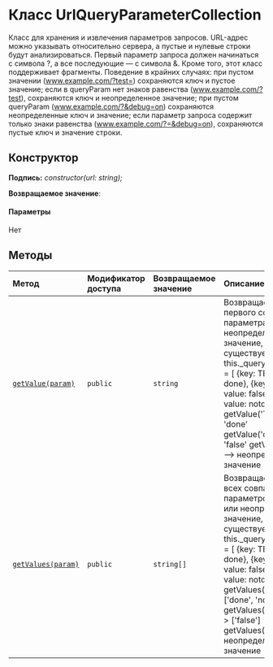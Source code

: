 # <a name="urlqueryparametercollection-class"></a>Класс UrlQueryParameterCollection







Класс для хранения и извлечения параметров запросов. URL-адрес можно указывать относительно сервера, а пустые и нулевые строки будут анализироваться. Первый параметр запроса должен начинаться с символа ?, а все последующие — с символа &. Кроме того, этот класс поддерживает фрагменты. Поведение в крайних случаях: при пустом значении (www.example.com/?test=) сохраняются ключ и пустое значение; если в queryParam нет знаков равенства (www.example.com/?test), сохраняются ключ и неопределенное значение; при пустом queryParam (www.example.com/?&debug=on) сохраняются неопределенные ключ и значение; если параметр запроса содержит только знаки равенства (www.example.com/?=&debug=on), сохраняются пустые ключ и значение строки.


## <a name="constructor"></a>Конструктор


**Подпись:** _constructor(url: string);_

**Возвращаемое значение**: 



#### <a name="parameters"></a>Параметры
Нет





## <a name="methods"></a>Методы

| Метод       | Модификатор доступа | Возвращаемое значение  | Описание|
|:-------------|:----|:-------|:-----------|
|[`getValue(param)`](getvalue-urlqueryparametercollection.md)     | `public` | `string` | Возвращает значение первого совпадающего параметра запроса или неопределенное значение, если ключ не существует. Примеры: this._queryParameterList = [ {key: TEST, value: done}, {key: DEBUG, value: false}, {key: TEST, value: notdone}] getValue('TEST') ---> 'done' getValue('debug') ---> 'false' getValue('lost') ---> неопределенное значение |
|[`getValues(param)`](getvalues-urlqueryparametercollection.md)     | `public` | `string[]` | Возвращает значения всех совпадающих параметров запроса или неопределенное значение, если ключ не существует. Примеры: this._queryParameterList = [ {key: TEST, value: done}, {key: DEBUG, value: false}, {key: TEST, value: notdone}] getValues('TEST') ---> ['done', 'notdone'] getValues('debug') ---> ['false'] getValues('lost') ---> неопределенное значение |





